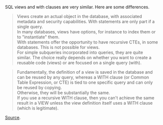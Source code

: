SQL views and with clauses are very similar. Here are some differences.

>Views create an actual object in the database, with associated metadata and security capabilities. With statements are only part if a single query.<br>In many databases, views have options, for instance to index them or to "instantiate" them.<br>With statements offer the opportunity to have recursive CTEs, in some databases. This is not possible for views.<br>For simple subqueries incorporated into queries, they are quite similar. The choice really depends on whether you want to create a reusable code (views) or are focused on a single query (with).

>Fundamentally, the definition of a view is saved in the database and can be reused by any query, whereas a WITH clause (or Common Table Expression, or CTE) is tied to one specific query and can only be reused by copying.<br>Otherwise, they will be substantially the same.<br>If you use a recursive WITH clause, then you can't achieve the same result in a VIEW unless the view definition itself uses a WITH clause (which is legitimate).


[Source](https://stackoverflow.com/questions/10674761/difference-between-sql-view-and-with-clause#:~:text=SQL%20views%20and%20with%20clauses%20are%20very%20similar.&text=Fundamentally%2C%20the%20definition%20of%20a,will%20be%20substantially%20the%20same).
